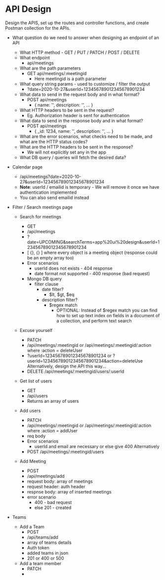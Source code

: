 # API Design

Design the APIS, set up the routes and controller functions, and create Postman collection for the APIs.

- What question do we need to answer when designing an endpoint of an API
    - What HTTP method - GET / PUT / PATCH / POST / DELETE
    - What endpoint
        - api/meetings
    - What are the path parameters
        - GET api/meetings/:meetingid
            - Here meetingid is a path parameter
    - What query string params - used to customize / filter the output
        - ?date=2020-10-27&userId=123456789012345678901234
    - What data to send in the request body and in what format?
        - POST api/meetings
            - { name: '', description: '', ... }
    - What HTTP headers to be sent in the request?
        - Eg. Authorization header is sent for authentication
    - What data to send in the response body and in what format?
        - POST api/meetings
            - { _id: 1234, name: '', description: '', ... }
    - What are the error scenarios, what checks need to be made, and what are the HTTP status codes?
    - What are the HTTP headers to be sent in the response?
        - We will not explicitly set any in the app
    - What DB query / queries will fetch the desired data?

- Calendar page
    - /api/meetings?date=2020-10-27&userId=123456789012345678901234
    - __Note__: userId / emailid is temporary - We will remove it once we have authentication implemented
    - You can also send emailid instead

- Filter / Search meetings page
    - Search for meetings
        - GET
        - /api/meetings
        - ?date=UPCOMING&searchTerms=app%20ui%20design&userId=123456789012345678901234
        - [ {}, {} ] where every object is a meeting object (response could be an empty array too)
        - Error scenarios
            - userId does not exists - 404 response
            - date format not supported - 400 response (bad request)
        - Mongo DB query
            - filter clause
                - date filter?
                    - $lt, $gt, $eq
                - description filter?
                    - $regex match
                        - OPTIONAL: Instead of $regex match you can find how to set up text index on fields in a document of a collection, and perform text search
    
    - Excuse yourself
        - PATCH
        - /api/meetings/:meetingid or /api/meetings/:meetingid/:action where :action = deleteUser
        - ?userId=123456789012345678901234 or ?userId=123456789012345678901234&action=deleteUse
        Alternatively, design the API this way...
        - DELETE /api/meetings/:meetingid/users/:userId
    - Get list of users
        - GET
        - /api/users
        - Returns an array of users
    - Add users
        - PATCH
        - /api/meetings/:meetingid or /api/meetings/:meetingid/:action where :action = addUser
        - req body
        - Error scenarios
            - userId and email are necessary or else give 400
        Alternatively
        - POST /api/meetings/:meetingid/users
    - Add Meeting
        - POST
        - /api/meetings/add
        - request body: array of meetings
        - request header: auth header
        - respnse body: array of inserted meetings
        - error scenario
            - 400 - bad request
            - else 201 - created
        
- Teams
    - Add a Team
        - POST
        - /api/teams/add
        -  array of teams details
        - Auth token
        - added teams in json
        - 201 or 400 or 500
    - Add a team member
        - PATCH
        - 
